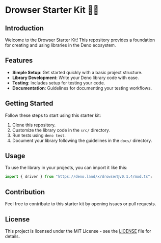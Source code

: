 # Drowser Starter Kit 🚀🦕

## Introduction

Welcome to the Drowser Starter Kit! This repository provides a foundation for creating and using libraries in the Deno ecosystem.

## Features

- **Simple Setup**: Get started quickly with a basic project structure.
- **Library Development**: Write your Deno library code with ease.
- **Testing**: Includes setup for testing your code.
- **Documentation**: Guidelines for documenting your testing workflows.

## Getting Started

Follow these steps to start using this starter kit:

1. Clone this repository.
2. Customize the library code in the `src/` directory.
3. Run tests using `deno test`.
4. Document your library following the guidelines in the `docs/` directory.

## Usage

To use the library in your projects, you can import it like this:

```typescript
import { driver } from "https://deno.land/x/drowser@v0.1.4/mod.ts";
```

## Contribution

Feel free to contribute to this starter kit by opening issues or pull requests.

## License

This project is licensed under the MIT License - see the [LICENSE](license) file for details.
